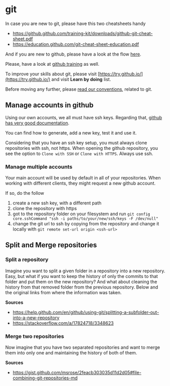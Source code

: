 # git

In case you are new to git, please have this two cheatsheets handy
 * https://github.github.com/training-kit/downloads/github-git-cheat-sheet.pdf
 * https://education.github.com/git-cheat-sheet-education.pdf

And if you are new to github, please have a look at the flow [here](https://guides.github.com/introduction/flow/).

Please, have a look at [github training](https://lab.github.com/githubtraining) as well.

To improve your skills about git, please visit [https://try.github.io/](https://try.github.io/) and visit **Learn by doing** list.

Before moving any further, please [read our conventions](welcome/naming_conventions.md#git), related to git.

## Manage accounts in github

Using our own accounts, we all must have ssh keys. Regarding that, [github has very good documentation](https://help.github.com/en/github/authenticating-to-github/connecting-to-github-with-ssh).

You can find how to generate, add a new key, test it and use it.

Considering that you have an ssh key setup, you must always clone repositories with ssh, not https. When opening the github repository, you see the option to `Clone with SSH` or `Clone with HTTPS`. Always use ssh.

### Manage multiple accounts

Your main account will be used by default in all of your repositories. When working with different clients, they might request a new github account.

If so, do the follow
1. create a new ssh key, with a different path
2. clone the repository with https
3. got to the repository folder on your filesystem and run `git config core.sshCommand "ssh -i paths/to/your/new/ssh/keys -F /dev/null"`
4. change the git url to ssh by copying from the repository and change it locally with `git remote set-url origin <ssh-url>`

## Split and Merge repositories

### Split a repository

Imagine you want to split a given folder in a repository into a new repository. Easy, but what if you want to keep the history of only the commits to that folder and put them on the new repository? And what about cleaning the history from that removed folder from the previous repository. Below and the original links from where the information was taken.

**Sources**
* https://help.github.com/en/github/using-git/splitting-a-subfolder-out-into-a-new-repository
* https://stackoverflow.com/a/17824718/3348623

### Merge two repositories

Now imagine that you have two separated repositories and want to merge them into only one and maintaining the history of both of them.

**Sources**
* https://gist.github.com/msrose/2feacb303035d11d2d05#file-combining-git-repositories-md